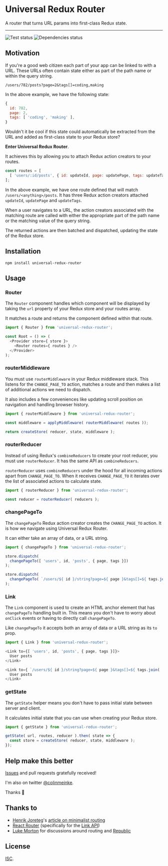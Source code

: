 # Universal Redux Router

A router that turns URL params into first-class Redux state.

---

![Test status](https://img.shields.io/travis/colinmeinke/universal-redux-router.svg)
![Dependencies status](https://img.shields.io/david/colinmeinke/universal-js.svg)

## Motivation

If you're a good web citizen each part of your app can be
linked to with a URL. These URLs often contain state either
as part of the path name or within the query string.

```
/users/782/posts?page=2&tags[]=coding,making
```

In the above example, we have the following state:

```js
{
  id: 782,
  page: 2,
  tags: [ 'coding', 'making' ],
}
```

Wouldn't it be cool if this state could automatically be
extracted from the URL and added as first-class state to your
Redux store?

**Enter Universal Redux Router**.

It achieves this by allowing you to attach Redux action
creators to your routes.

```js
const routes = [
  [ 'users/:id/posts', { id: updateId, page: updatePage, tags: updateTags }, <UsersPosts /> ],
];
```

In the above example, we have one route defined that will
match `/users/<anything>/posts`. It has three Redux action
creators attached `updateId`, `updatePage` and `updateTags`.

When a user navigates to a URL, the action creators associated
with the matching route are called with either the appropriate
part of the path name or the matching value of the query
string.

The returned actions are then batched and dispatched, updating
the state of the Redux store.

## Installation

```
npm install universal-redux-router
```

## Usage

### Router

The `Router` component handles which component will be
displayed by taking the `url` property of your Redux store and
your routes array.

It matches a route and returns the component defined within
that route.

```js
import { Router } from 'universal-redux-router';

const Root = () => (
  <Provider store={ store }>
    <Router routes={ routes } />
  </Provider>
);
```

### routerMiddleware

You must use `routerMiddleware` in your Redux middleware
stack. This listens for the `CHANGE_PAGE_TO` action, matches a
route and then makes a list of additional actions we need to
dispatch.

It also includes a few conveniences like updating scroll
position on navigation and handling browser history.

```js
import { routerMiddleware } from 'universal-redux-router';

const middleware = applyMiddleware( routerMiddleware( routes ));

return createStore( reducer, state, middleware );
```

### routerReducer

Instead of using Redux's `combineReducers` to create your
root reducer, you must use `routerReducer`. It has the same
API as `combineReducers`.

`routerReducer` uses `combineReducers` under the hood for all
incoming actions apart from `CHANGE_PAGE_TO`. When it receives
`CHANGE_PAGE_TO` it iterates over the list of associated
actions to calculate state.

```js
import { routerReducer } from 'universal-redux-router';

const reducer = routerReducer( reducers );
```

### changePageTo

The `changePageTo` Redux action creator creates the
`CHANGE_PAGE_TO` action. It is how we navigate using Universal
Redux Router.

It can either take an array of data, or a URL string.

```js
import { changePageTo } from 'universal-redux-router';

store.dispatch(
  changePageTo([ 'users', id, 'posts', { page, tags }])
);

store.dispatch(
  changePageTo( `/users/${ id }/string?page=${ page }&tags[]=${ tags.join( ',' )}` )
);
```

### Link

The `Link` component is used to create an HTML anchor element
that has `changePageTo` handling built in. This means you
don't have to worry about `onClick` events or having to
directly call `changePageTo`.

Like `changePageTo` it accepts both an array of data or a URL
string as its `to` prop.

```js
import { Link } from 'universal-redux-router';

<Link to={[ 'users', id, 'posts', { page, tags }]}>
  User posts
</Link>

<Link to={ `/users/${ id }/string?page=${ page }&tags[]=${ tags.join( ',' )}` }>
  User posts
</Link>
```

### getState

The `getState` helper means you don't have to pass initial
state between server and client.

It calculates initial state that you can use when creating
your Redux store.

```js
import { getState } from 'universal-redux-router';

getState( url, routes, reducer ).then( state => {
  const store = createStore( reducer, state, middleware );
});
```

## Help make this better

[Issues](https://github.com/colinmeinke/universal-redux-router/issues/new)
and pull requests gratefully received!

I'm also on twitter [@colinmeinke](https://twitter.com/colinmeinke).

Thanks :star2:

## Thanks to

- [Henrik Joreteg](https://twitter.com/HenrikJoreteg)'s [article on minimalist routing](https://gist.github.com/HenrikJoreteg/530c1da6a5e0ff9bd9ad)
- [React Router](https://github.com/rackt/react-router) (specifically for the [Link API](https://github.com/rackt/react-router/blob/master/modules/Link.js))
- [Luke Morton](https://twitter.com/lukemorton) for discussions around routing and [Republic](https://github.com/lukemorton/republic)

## License

[ISC](./LICENSE.md).
